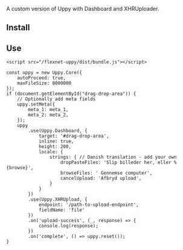 A custom version of Uppy with Dashboard and XHRUploader.

## Install


## Use
    <script src="/flexnet-uppy/dist/bundle.js"></script>

    const uppy = new Uppy.Core({ 
        autoProceed: true,
        maxFileSize: 8000000
    });
    if (document.getElementById("drag-drop-area")) {
        // Optionally add meta fields
        uppy.setMeta({
            meta_1: meta_1,
            meta_2: meta_2,
        });
        uppy
            .use(Uppy.Dashboard, {
                target: '#drag-drop-area',
                inline: true,
                height: 200,
                locale: {
                    strings: { // Danish translation - add your own
                        dropPasteFiles: 'Slip billeder her, eller %{browse}',
                        browseFiles: ' Gennemse computer',
                        cancelUpload: 'Afbryd upload',
                    }
                }
            })
            .use(Uppy.XHRUpload, { 
                endpoint: '/path-to-upload-endpoint',
                fieldName: 'file'
            })
            .on('upload-success', (_, response) => {
                console.log(response);
            })
            .on('complete', () => uppy.reset());
    }
